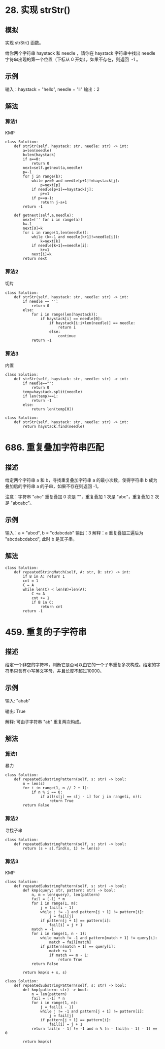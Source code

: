 # 28. 实现 strStr()
## 模拟
实现 strStr() 函数。

给你两个字符串 haystack 和 needle ，请你在 haystack 字符串中找出 needle 字符串出现的第一个位置（下标从 0 开始）。如果不存在，则返回  -1 。

## 示例
输入：haystack = "hello", needle = "ll"
输出：2

## 解法
### 算法1
KMP
```python3
class Solution:
    def strStr(self, haystack: str, needle: str) -> int:
        a=len(needle)
        b=len(haystack)
        if a==0:
            return 0
        next=self.getnext(a,needle)
        p=-1
        for j in range(b):
            while p>=0 and needle[p+1]!=haystack[j]:
                p=next[p]
            if needle[p+1]==haystack[j]:
                p+=1
            if p==a-1:
                return j-a+1
        return -1

    def getnext(self,a,needle):
        next=['' for i in range(a)]
        k=-1
        next[0]=k
        for i in range(1,len(needle)):
            while (k>-1 and needle[k+1]!=needle[i]):
                k=next[k]
            if needle[k+1]==needle[i]:
                k+=1
            next[i]=k
        return next
```

### 算法2
切片
```python3
class Solution:
    def strStr(self, haystack: str, needle: str) -> int:
        if needle == '':
            return 0
        else:
            for i in range(len(haystack)):
                if haystack[i] == needle[0]:
                    if haystack[i:i+len(needle)] == needle:
                        return i
                    else:
                        continue
            return -1
```

### 算法3
内置
```python3
class Solution:
    def strStr(self, haystack: str, needle: str) -> int:
        if needle=="":
            return 0
        temp=haystack.split(needle)
        if len(temp)==1:
            return -1
        else:
            return len(temp[0])
```

```python3
class Solution:
    def strStr(self, haystack: str, needle: str) -> int:
        return haystack.find(needle)
```

# 686. 重复叠加字符串匹配
## 描述
给定两个字符串 a 和 b，寻找重复叠加字符串 a 的最小次数，使得字符串 b 成为叠加后的字符串 a 的子串，如果不存在则返回 -1。

注意：字符串 "abc" 重复叠加 0 次是 ""，重复叠加 1 次是 "abc"，重复叠加 2 次是 "abcabc"。

## 示例
输入：a = "abcd", b = "cdabcdab"
输出：3
解释：a 重复叠加三遍后为 "abcdabcdabcd", 此时 b 是其子串。

## 解法
```python3
class Solution:
    def repeatedStringMatch(self, A: str, B: str) -> int:
        if B in A: return 1
        cnt = 1
        C = A
        while len(C) < len(B)+len(A):
            C += A
            cnt += 1
            if B in C:
                return cnt
        return -1
```

# 459. 重复的子字符串
## 描述
给定一个非空的字符串，判断它是否可以由它的一个子串重复多次构成。给定的字符串只含有小写英文字母，并且长度不超过10000。

## 示例
输入: "abab"

输出: True

解释: 可由子字符串 "ab" 重复两次构成。

## 解法
### 算法1
暴力
```python3
class Solution:
    def repeatedSubstringPattern(self, s: str) -> bool:
        n = len(s)
        for i in range(1, n // 2 + 1):
            if n % i == 0:
                if all(s[j] == s[j - i] for j in range(i, n)):
                    return True
        return False
```

### 算法2
寻找子串
```python3
class Solution:
    def repeatedSubstringPattern(self, s: str) -> bool:
        return (s + s).find(s, 1) != len(s)
```

### 算法3
KMP
```python3
class Solution:
    def repeatedSubstringPattern(self, s: str) -> bool:
        def kmp(query: str, pattern: str) -> bool:
            n, m = len(query), len(pattern)
            fail = [-1] * m
            for i in range(1, m):
                j = fail[i - 1]
                while j != -1 and pattern[j + 1] != pattern[i]:
                    j = fail[j]
                if pattern[j + 1] == pattern[i]:
                    fail[i] = j + 1
            match = -1
            for i in range(1, n - 1):
                while match != -1 and pattern[match + 1] != query[i]:
                    match = fail[match]
                if pattern[match + 1] == query[i]:
                    match += 1
                    if match == m - 1:
                        return True
            return False
        
        return kmp(s + s, s)
```
```python3
class Solution:
    def repeatedSubstringPattern(self, s: str) -> bool:
        def kmp(pattern: str) -> bool:
            n = len(pattern)
            fail = [-1] * n
            for i in range(1, n):
                j = fail[i - 1]
                while j != -1 and pattern[j + 1] != pattern[i]:
                    j = fail[j]
                if pattern[j + 1] == pattern[i]:
                    fail[i] = j + 1
            return fail[n - 1] != -1 and n % (n - fail[n - 1] - 1) == 0
        
        return kmp(s)
```